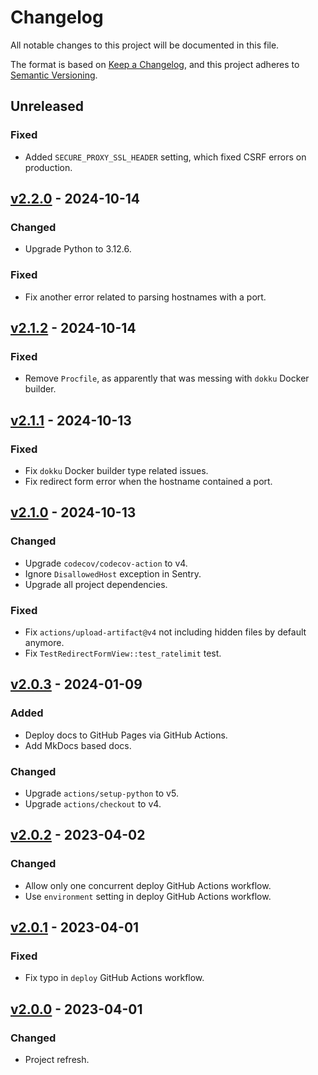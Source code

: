 # Changelog
All notable changes to this project will be documented in this file.

The format is based on [Keep a Changelog], and this project adheres to
[Semantic Versioning].

## Unreleased

### Fixed
- Added `SECURE_PROXY_SSL_HEADER` setting, which fixed CSRF errors on production.

## [v2.2.0](https://github.com/pawelad/fakester/releases/tag/v2.2.0) - 2024-10-14
### Changed
- Upgrade Python to 3.12.6.

### Fixed
- Fix another error related to parsing hostnames with a port.

## [v2.1.2](https://github.com/pawelad/fakester/releases/tag/v2.1.2) - 2024-10-14
### Fixed
- Remove `Procfile`, as apparently that was messing with `dokku` Docker builder.

## [v2.1.1](https://github.com/pawelad/fakester/releases/tag/v2.1.1) - 2024-10-13
### Fixed
- Fix `dokku` Docker builder type related issues.
- Fix redirect form error when the hostname contained a port.

## [v2.1.0](https://github.com/pawelad/fakester/releases/tag/v2.1.0) - 2024-10-13
### Changed
- Upgrade `codecov/codecov-action` to v4.
- Ignore `DisallowedHost` exception in Sentry.
- Upgrade all project dependencies.

### Fixed
- Fix `actions/upload-artifact@v4` not including hidden files by default anymore.
- Fix `TestRedirectFormView::test_ratelimit` test.

## [v2.0.3](https://github.com/pawelad/fakester/releases/tag/v2.0.3) - 2024-01-09
### Added
- Deploy docs to GitHub Pages via GitHub Actions.
- Add MkDocs based docs.

### Changed
- Upgrade `actions/setup-python` to v5.
- Upgrade `actions/checkout` to v4.

## [v2.0.2](https://github.com/pawelad/fakester/releases/tag/v2.0.2) - 2023-04-02
### Changed
- Allow only one concurrent deploy GitHub Actions workflow.
- Use `environment` setting in deploy GitHub Actions workflow.

## [v2.0.1](https://github.com/pawelad/fakester/releases/tag/v2.0.1) - 2023-04-01
### Fixed
- Fix typo in `deploy` GitHub Actions workflow.

## [v2.0.0](https://github.com/pawelad/fakester/releases/tag/v2.0.0) - 2023-04-01
### Changed
- Project refresh.


[keep a changelog]: https://keepachangelog.com/en/1.1.0/
[semantic versioning]: https://semver.org/spec/v2.0.0.html

